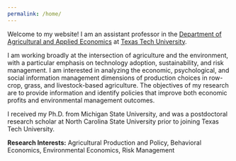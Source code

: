 ```yaml
---
permalink: /home/
---
```


Welcome to my website! I am an assistant professor in the [Department of Agricultural and Applied Economics](https://www.depts.ttu.edu/aaec/) at [Texas Tech University](https://www.ttu.edu/).

I am working broadly at the intersection of agriculture and the environment, with a particular emphasis on technology adoption, sustainability, and risk management. I am interested in analyzing the economic, psychological, and social information management dimensions of production choices in row-crop, grass, and livestock-based agriculture. The objectives of my research are to provide information and identify policies that improve both economic profits and environmental management outcomes.

I received my Ph.D. from Michigan State University, and was a postdoctoral research scholar at North Carolina State University prior to joining Texas Tech University.

<b>Research Interests:</b> Agricultural Production and Policy, Behavioral Economics, Environmental Economics, Risk Management
